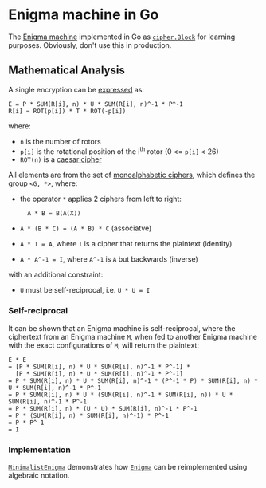 # Enigma machine in Go

The [Enigma machine](https://en.wikipedia.org/wiki/Enigma_machine) implemented in Go as [`cipher.Block`](https://golang.org/pkg/crypto/cipher/#Block) for learning purposes. Obviously, don't use this in production.

## Mathematical Analysis

A single encryption can be [expressed](https://en.wikipedia.org/wiki/Enigma_machine#Mathematical_analysis) as:

    E = P * SUM(R[i], n) * U * SUM(R[i], n)^-1 * P^-1
    R[i] = ROT(p[i]) * T * ROT(-p[i])

where:

- `n` is the number of rotors
- `p[i]` is the rotational position of the i<sup>th</sup> rotor (0 <= `p[i]` < 26)
- `ROT(n)` is a [caesar cipher](https://en.wikipedia.org/wiki/Caesar_cipher)

All elements are from the set of [monoalphabetic ciphers](https://en.wikipedia.org/wiki/Substitution_cipher), which defines the group `<G, *>`, where:

- the operator `*` applies 2 ciphers from left to right:
    
        A * B = B(A(X))

- `A * (B * C) = (A * B) * C` (associatve)
- `A * I = A`, where `I` is a cipher that returns the plaintext (identity)
- `A * A^-1 = I`, where `A^-1` is `A` but backwards (inverse)

with an additional constraint:

- `U` must be self-reciprocal, i.e. `U * U = I`

### Self-reciprocal

It can be shown that an Enigma machine is self-reciprocal, where the ciphertext from an Enigma machine `M`, when fed to another Enigma machine with the exact configurations of `M`, will return the plaintext:

	E * E
	= [P * SUM(R[i], n) * U * SUM(R[i], n)^-1 * P^-1] *
	  [P * SUM(R[i], n) * U * SUM(R[i], n)^-1 * P^-1]
	= P * SUM(R[i], n) * U * SUM(R[i], n)^-1 * (P^-1 * P) * SUM(R[i], n) * U * SUM(R[i], n)^-1 * P^-1
	= P * SUM(R[i], n) * U * (SUM(R[i], n)^-1 * SUM(R[i], n)) * U * SUM(R[i], n)^-1 * P^-1
	= P * SUM(R[i], n) * (U * U) * SUM(R[i], n)^-1 * P^-1
	= P * (SUM(R[i], n) * SUM(R[i], n)^-1) * P^-1
	= P * P^-1
	= I

### Implementation

[`MinimalistEnigma`](https://github.com/hasyimibhar/enigma/blob/master/enigma/minimalist.go) demonstrates how [`Enigma`](https://github.com/hasyimibhar/enigma/blob/master/enigma/enigma.go) can be reimplemented using algebraic notation.
